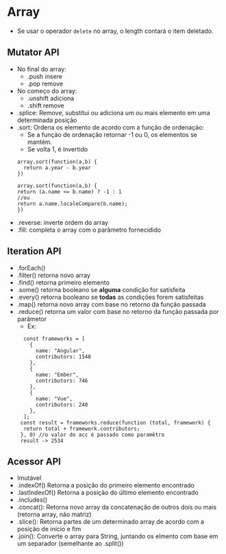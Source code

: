 # Array
- Se usar o operador `delete` no array, o length contará o item deletado.

## Mutator API
- No final do array:
  - .push insere
  - .pop remove
- No começo do array:
  - .unshift adiciona
  - .shift remove
- .splice: Remove, substitui ou adiciona um ou mais elemento em uma determinada posição
- .sort: Ordena os elemento de acordo com a função de ordenação:
  - Se a função de ordenação retornar -1  ou 0, os elementos se mantém.
  - Se volta 1, é invertido
  ```
  array.sort(function(a,b) {
    return a.year - b.year
  })
  ```
    ```
  array.sort(function(a,b) {
    return (a.name <= b.name) ? -1 : 1
    //ou
    return a.name.localeCompare(b.name);
  })
  ```
- .reverse: inverte ordem do array
- .fill: completa o array com o parâmetro fornecidido

## Iteration API
- .forEach()
- .filter() retorna novo array
- .find() retorna primeiro elemento
- .some() retorna booleano se __alguma__ condição for satisfeita
- .every() retorna booleano se __todas__ as condições forem satisfeitas
- .map() retorna novo array com base no retorno da função passada
- .reduce() retorna um valor com base no retorno da função passada por parâmetor
  - Ex:
  ```
    const frameworks = [
      {
        name: "Angular",
        contributors: 1548
      },
      {
        name: "Ember",
        contributors: 746
      },
      {
        name: "Vue",
        contributors: 240
      },
    ];
   const result = frameworks.reduce(function (total, framework) {
    return total + framework.contributors; 
   }, 0) //o valor do acc é passado como paramêtro
   result -> 2534
  ```

## Acessor API
- Imutável
- .indexOf() Retorna a posição do primeiro elemento encontrado
- .lastIndexOf() Retorna a posição do último elemento encontrado
- .includes()
- .concat(): Retorna novo array da concatenação de outros dois ou mais (retorna array, não matriz)
- .slice(): Retorna partes de um determinado array de acordo com a posição de início e fim
- .join(): Converte o array para String, juntando os elmento com base em um separador (semelhante ao .split())